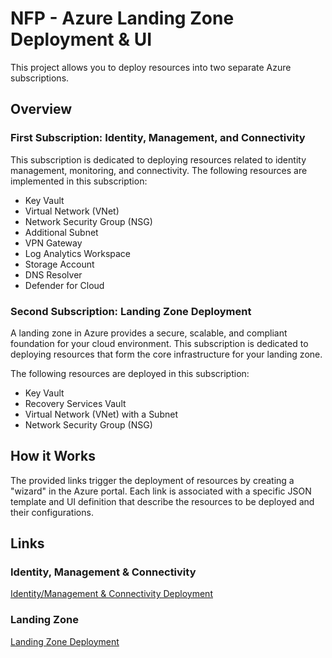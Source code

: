 # NFP - Azure Landing Zone Deployment & UI 

This project allows you to deploy resources into two separate Azure subscriptions.

## Overview

### First Subscription: Identity, Management, and Connectivity

This subscription is dedicated to deploying resources related to identity management, monitoring, and connectivity. The following resources are implemented in this subscription:

- Key Vault
- Virtual Network (VNet)
- Network Security Group (NSG)
- Additional Subnet
- VPN Gateway
- Log Analytics Workspace
- Storage Account
- DNS Resolver
- Defender for Cloud

### Second Subscription: Landing Zone Deployment

A landing zone in Azure provides a secure, scalable, and compliant foundation for your cloud environment. This subscription is dedicated to deploying resources that form the core infrastructure for your landing zone.

The following resources are deployed in this subscription:

- Key Vault
- Recovery Services Vault
- Virtual Network (VNet) with a Subnet
- Network Security Group (NSG)

## How it Works

The provided links trigger the deployment of resources by creating a "wizard" in the Azure portal. Each link is associated with a specific JSON template and UI definition that describe the resources to be deployed and their configurations.

## Links

### Identity, Management & Connectivity

[Identity/Management & Connectivity Deployment](https://portal.azure.com/#blade/Microsoft_Azure_CreateUIDef/CustomDeploymentBlade/uri/https%3A%2F%2Fraw.githubusercontent.com%2FFranciscoJSB%2FNonProfitLZ%2Fmain%2FIdentity.json/uiFormDefinitionUri/https%3A%2F%2Fraw.githubusercontent.com%2FFranciscoJSB%2FNonProfitLZ%2Fmain%2FIdentityUI.json)

### Landing Zone

[Landing Zone Deployment](https://portal.azure.com/#blade/Microsoft_Azure_CreateUIDef/CustomDeploymentBlade/uri/https%3A%2F%2Fraw.githubusercontent.com%2FFranciscoJSB%2FNonProfitLZ%2Fmain%2FLandingZone.json/uiFormDefinitionUri/https%3A%2F%2Fraw.githubusercontent.com%2FFranciscoJSB%2FNonProfitLZ%2Fmain%2FLandingZoneUI.json)

